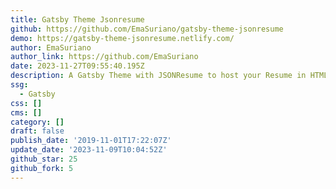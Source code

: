 ```yaml
---
title: Gatsby Theme Jsonresume
github: https://github.com/EmaSuriano/gatsby-theme-jsonresume
demo: https://gatsby-theme-jsonresume.netlify.com/
author: EmaSuriano
author_link: https://github.com/EmaSuriano
date: 2023-11-27T09:55:40.195Z
description: A Gatsby Theme with JSONResume to host your Resume in HTML and PDF
ssg:
  - Gatsby
css: []
cms: []
category: []
draft: false
publish_date: '2019-11-01T17:22:07Z'
update_date: '2023-11-09T10:04:52Z'
github_star: 25
github_fork: 5
---
```


